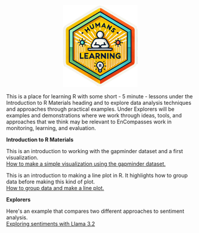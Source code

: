 <div align="center">
<img src="prep/humanslearning.png" width = "200px"  /> 
</div>


This is a place for learning R with some short - 5 minute - lessons under the Introduction to R Materials heading and to explore data analysis techniques and approaches through practical examples. Under Explorers will be examples and demonstrations where we work through ideas, tools, and approaches that we think may be relevant to EnCompasses work in monitoring, learning, and evaluation.  

**Introduction to R Materials**

This is an introduction to working with the gapminder dataset and a first visualization. <br>
[How to make a simple visualization using the gapminder dataset.](https://encompass-worldwide.github.io/Humans-Learning/lesson1_gapminder.html)

This is an introduction to making a line plot in R. It highlights how to group data before making this kind of plot. <br> 
[How to group data and make a line plot.](https://encompass-worldwide.github.io/Humans-Learning/lesson2_lineplot.html)

**Explorers**

Here's an example that compares two different approaches to sentiment analysis. <br>
[Exploring sentiments with Llama 3.2](https://encompass-worldwide.github.io/Humans-Learning/sentiments_llama.html)

